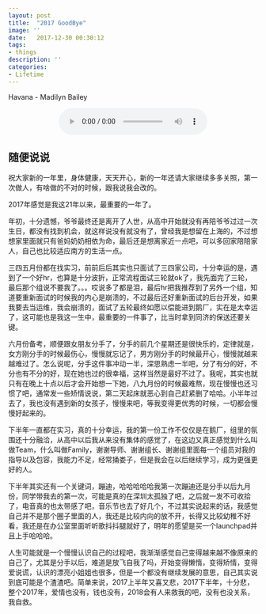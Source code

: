```yaml
---
layout: post
title:  "2017 GoodBye"
image: ''
date:   2017-12-30 00:30:12
tags:
- things
description: ''
categories:
- Lifetime 
---
```


<p class="music-read">Havana - Madilyn Bailey<br/><center><audio controls>
    <source src="http://link.hhtjim.com/163/518092134.mp3"/>
</audio></center></p>


## 随便说说


祝大家新的一年里，身体健康，天天开心，新的一年还请大家继续多多关照，第一次做人，有啥做的不对的时候，跟我说我会改的。


2017年感觉是我这21年以来，最重要的一年了。


年初，十分遗憾，爷爷最终还是离开了人世，从高中开始就没有再陪爷爷过过一次生日，都没有找到机会，就这样说没有就没有了，曾经我是想留在上海的，不过想想家里面就只有爸妈奶奶相依为命，最后还是想离家近一点吧，可以多回家陪陪家人，自己也比较适应南方的生活一点。


三四五月份都在找实习，前前后后其实也只面试了三四家公司，十分幸运的是，遇到了一个好hr，也算是十分波折，正常流程面试三轮就ok了，我先面完了三轮，最后那个组说不要我了。。。哎说多了都是泪，最后hr把我推荐到了另外一个组，知道要重新面试的时候我的内心是崩溃的，不过最后还好重新面试的后台开发，如果我要去当运维，我会崩溃的，面试了五轮最终如愿以偿能进到鹅厂，实在是太幸运了，这可能也是我这一生中，最重要的一件事了，比当时拿到同济的保送还要关键。


六月份备考，顺便跟女朋友分手了，分手的前几个星期还是很快乐的，定律就是，女方刚分手的时候最伤心，慢慢就忘记了，男方刚分手的时候最开心，慢慢就越来越难过了。怎么说呢，分手这件事冲动一半，深思熟虑一半吧，分了有分的好，不分也有不分的好，现在她也过的很幸福，这样当然是最好不过了。我呢，其实也就只有在晚上十点以后才会开始想一下她，八九月份的时候最难熬，现在慢慢也还习惯了吧，通常发一些矫情说说，第二天起床就恶心到自己赶紧删了哈哈。小半年过去了，我也没有遇到新的女孩子，慢慢来吧，等我变得更优秀的时候，一切都会慢慢好起来的。


下半年一直都在实习，真的十分幸运，我的第一份工作不仅仅是在鹅厂，组里的氛围还十分融洽，从高中以后我从来没有集体的感觉了，在这边又真正感觉到什么叫做Team，什么叫做Family，谢谢导师、谢谢组长、谢谢组里面每一个组员对我的指导以及包容，我能力不足，经常捅娄子，但是我会在以后继续学习，成为更强更好的人。


下半年其实还有一个关键词，蹦迪，哈哈哈哈哈我第一次蹦迪还是分手以后九月份，同学带我去的第一次，可能是真的在深圳太孤独了吧，之后就一发不可收拾了，电音真的也太带感了吧，音乐节也去了好几个，不过其实说起来的话，我感觉自己并不是那个圈子里面的人，我还是比较内向的放不开，长得又比较幼稚不好看，我还是在办公室里面听听歌抖抖腿就好了，明年的愿望是买一个launchpad并且上手哈哈哈。


人生可能就是一个慢慢认识自己的过程吧，我渐渐感觉自己变得越来越不像原来的自己了，尤其是分手以后，难道是放飞自我了吗，开始变得懒惰，变得矫情，变得爱说谎，认识的漂亮小姐姐也很多，但是一个都没有继续发展的意思，自己其实说到底可能是个渣渣吧。简单来说，2017上半年又喜又悲，2017下半年，十分悲，整个2017年，爱情也没有，钱也没有，2018会有人来救我的吧，没有也没关系，我自救。